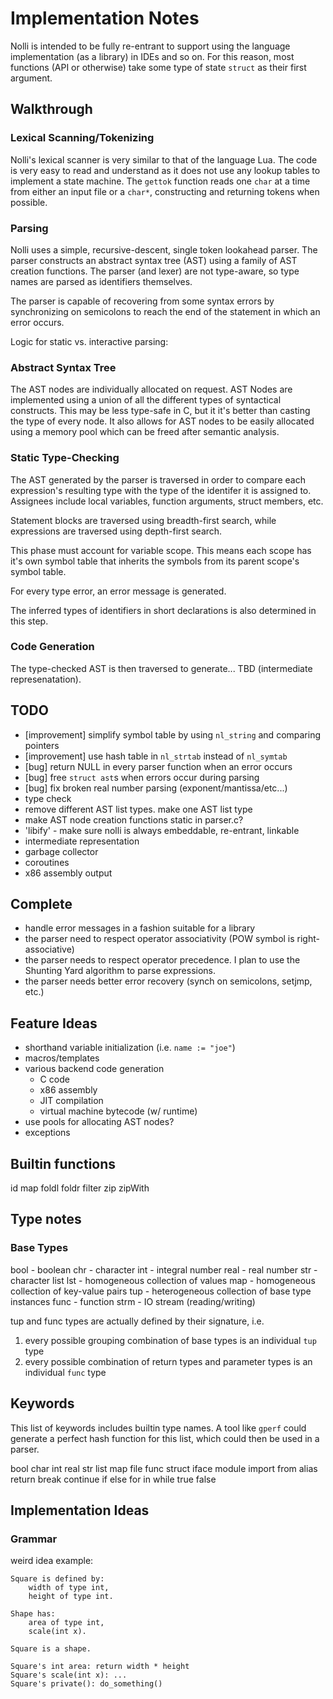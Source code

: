 # Implementation Notes

Nolli is intended to be fully re-entrant to support using the language implementation
(as a library) in IDEs and so on. For this reason, most functions (API or otherwise)
take some type of state `struct` as their first argument.

## Walkthrough

### Lexical Scanning/Tokenizing
Nolli's lexical scanner is very similar to that of the language Lua.
The code is very easy to read and understand as it does not use any lookup tables
to implement a state machine. The `gettok` function reads one `char` at a time
from either an input file or a `char*`, constructing and returning tokens when possible.

### Parsing
Nolli uses a simple, recursive-descent, single token lookahead parser.
The parser constructs an abstract syntax tree (AST) using a family of AST creation
functions. The parser (and lexer) are not type-aware, so type names are parsed as
identifiers themselves.

The parser is capable of recovering from some syntax errors by synchronizing on
semicolons to reach the end of the statement in which an error occurs.

Logic for static vs. interactive parsing:

### Abstract Syntax Tree
The AST nodes are individually allocated on request. AST Nodes are implemented using a union
of all the different types of syntactical constructs. This may be less type-safe in C, but it
it's better than casting the type of every node. It also allows for AST nodes to be easily
allocated using a memory pool which can be freed after semantic analysis.

### Static Type-Checking
The AST generated by the parser is traversed in order to compare each
expression's resulting type with the type of the identifer it
is assigned to. Assignees include local variables, function arguments, struct
members, etc.

Statement blocks are traversed using breadth-first search, while expressions
are traversed using depth-first search.

This phase must account for variable scope. This means each scope has it's own
symbol table that inherits the symbols from its parent scope's symbol table.

For every type error, an error message is generated.

The inferred types of identifiers in short declarations is also determined
in this step.

### Code Generation
The type-checked AST is then traversed to generate... TBD (intermediate represenatation).

## TODO

- [improvement] simplify symbol table by using `nl_string` and comparing pointers
- [improvement] use hash table in `nl_strtab` instead of `nl_symtab`
- [bug] return NULL in every parser function when an error occurs
- [bug] free `struct ast`s when errors occur during parsing
- [bug] fix broken real number parsing (exponent/mantissa/etc...)
- type check
- remove different AST list types. make one AST list type
- make AST node creation functions static in parser.c?
- 'libify' - make sure nolli is always embeddable, re-entrant, linkable
- intermediate representation
- garbage collector
- coroutines
- x86 assembly output

## Complete

- handle error messages in a fashion suitable for a library
- the parser need to respect operator associativity (POW symbol is right-associative)
- the parser needs to respect operator precedence. I plan to use the
  Shunting Yard algorithm to parse expressions.
- the parser needs better error recovery (synch on semicolons, setjmp, etc.)

## Feature Ideas

- shorthand variable initialization (i.e. `name := "joe"`)
- macros/templates
- various backend code generation
    - C code
    - x86 assembly
    - JIT compilation
    - virtual machine bytecode (w/ runtime)
- use pools for allocating AST nodes?
- exceptions

## Builtin functions

id
map
foldl
foldr
filter
zip
zipWith

## Type notes

### Base Types

bool    - boolean
chr     - character
int     - integral number
real    - real number
str     - character list
lst     - homogeneous collection of values
map     - homogeneous collection of key-value pairs
tup     - heterogeneous collection of base type instances
func    - function
strm    - IO stream (reading/writing)

tup and func types are actually defined by their signature, i.e.

1. every possible grouping combination of base types is an individual `tup` type
1. every possible combination of return types and parameter types is an individual `func` type

## Keywords

This list of keywords includes builtin type names. A tool like `gperf` could generate a
perfect hash function for this list, which could then be used in a parser.

bool
char
int
real
str
list
map
file
func
struct
iface
module
import
from
alias
return
break
continue
if
else
for
in
while
true
false

## Implementation Ideas

### Grammar

weird idea example:

    Square is defined by:
        width of type int,
        height of type int.

    Shape has:
        area of type int,
        scale(int x).

    Square is a shape.

    Square's int area: return width * height
    Square's scale(int x): ...
    Square's private(): do_something()

